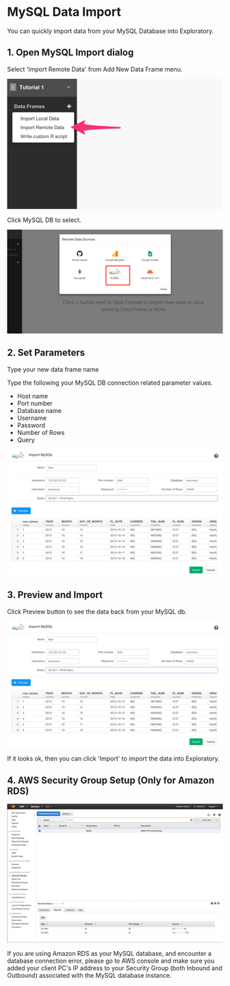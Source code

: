 # MySQL Data Import

You can quickly import data from your MySQL Database into Exploratory.

## 1. Open MySQL Import dialog

Select 'Import Remote Data' from Add New Data Frame menu.

![](images/import-remote-data.png)

Click MySQL DB to select.

![](images/mysql.png)

## 2. Set Parameters

Type your new data frame name

Type the following your MySQL DB connection related parameter values.

- Host name
- Port number
- Database name
- Username
- Password
- Number of Rows
- Query

![](images/mysql2.png)

## 3. Preview and Import

Click Preview button to see the data back from your MySQL db.

![](images/mysql2.png)

If it looks ok, then you can click 'Import' to import the data into Exploratory.

## 4. AWS Security Group Setup (Only for Amazon RDS)

![](images/redshift4.png)

If you are using Amazon RDS as your MySQL database, and encounter a database connection error, please go to AWS console and make sure you added your client PC's IP address to your Security Group (both Inbound and Outbound) associated with the MySQL database instance.
